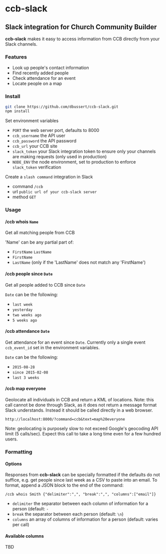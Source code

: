 # ccb-slack

## Slack integration for Church Community Builder

**ccb-slack** makes it easy to access information from CCB directly from your Slack channels.

### Features

- Look up people's contact information
- Find recently added people
- Check attendance for an event
- Locate people on a map

### Install

```bash
git clone https://github.com/dbussert/ccb-slack.git
npm install
```

Set environment variables

- `PORT` the web server port, defaults to 8000
- `ccb_username` the API user
- `ccb_password` the API password
- `ccb_url` your CCB site
- `slack_token` your Slack integration token to ensure only your channels are making requests (only used in production)
- `NODE_ENV` the node environment, set to production to enforce `slack_token` verification

Create a `slash command` integration in Slack

- command `/ccb`
- url `public url of your ccb-slack server`
- method `GET` 

### Usage

#### /ccb whois `Name`

Get all matching people from CCB

'Name' can be any partial part of:

- `FirstName` `LastName`
- `FirstName`
- `LastName` (only if the 'LastName' does not match any 'FirstName')

#### /ccb people since `Date`

Get all people added to CCB since `Date`

`Date` can be the following:

- `last week`
- `yesterday`
- `two weeks ago`
- `5 weeks ago`

#### /ccb attendance `Date`

Get attendance for an event since `Date`.  Currently only a single event `ccb_event_id` set in the environment variables.

`Date` can be the following:

- `2015-08-28`
- `since 2015-02-08`
- `last 3 weeks`

#### /ccb map everyone

Geolocate all individuals in CCB and return a KML of locations.  Note: this call cannot be done through Slack, as it does not return a message format Slack understands.  Instead it should be called directly in a web browser.

`http://localhost:8000/?command=ccb&text=map%20everyone`

Note: geolocating is purposely slow to not exceed Google's geocoding API limit (5 calls/sec).  Expect this call to take a long time even for a few hundred users.

### Formatting

#### Options

Responses from **ccb-slack** can be specially formatted if the defaults do not suffice, e.g. get people since last week as a CSV to paste into an email.  To format, append a JSON block to the end of the command:

`/ccb whois Smith {"delimiter":",", "break":",", "columns":["email"]}`

- `delimiter` the separator between each column of information for a person (default: ` - `
- `break` the separator between each person (default: `\n`)
- `columns` an array of columns of information for a person (default: varies per call)

#### Available columns

TBD
